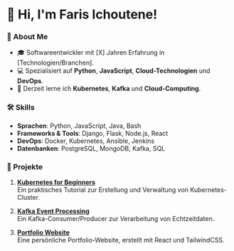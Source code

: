 # 👋 Hi, I'm Faris Ichoutene!

### 🚀 About Me
- 🎓 Softwareentwickler mit [X] Jahren Erfahrung in [Technologien/Branchen].
- 💻 Spezialisiert auf **Python**, **JavaScript**, **Cloud-Technologien** und **DevOps**.
- 🌱 Derzeit lerne ich **Kubernetes**, **Kafka** und **Cloud-Computing**.

### 🛠 Skills
- **Sprachen**: Python, JavaScript, Java, Bash
- **Frameworks & Tools**: Django, Flask, Node.js, React
- **DevOps**: Docker, Kubernetes, Ansible, Jenkins
- **Datenbanken**: PostgreSQL, MongoDB, Kafka, SQL

### 📝 Projekte
1. **[Kubernetes for Beginners](https://github.com/your-username/kubernetes-for-beginners)**  
   Ein praktisches Tutorial zur Erstellung und Verwaltung von Kubernetes-Cluster.
   
2. **[Kafka Event Processing](https://github.com/your-username/kafka-event-processing)**  
   Ein Kafka-Consumer/Producer zur Verarbeitung von Echtzeitdaten.

3. **[Portfolio Website](https://github.com/your-username/portfolio-website)**  
   Eine persönliche Portfolio-Website, erstellt mit React und TailwindCSS.
